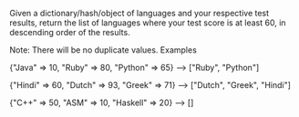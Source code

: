 Given a dictionary/hash/object of languages and your respective test results, return the list of languages where your test score is at least 60, in descending order of the results.

Note: There will be no duplicate values.
Examples

{"Java" => 10, "Ruby" => 80, "Python" => 65}  --> ["Ruby", "Python"]

{"Hindi" => 60, "Dutch" => 93, "Greek" => 71} --> ["Dutch", "Greek", "Hindi"]

{"C++" => 50, "ASM" => 10, "Haskell" => 20}   --> []
